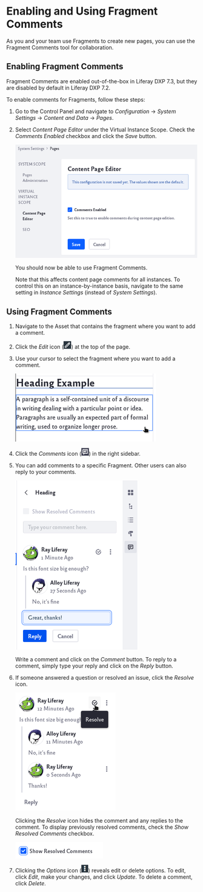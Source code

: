 # Enabling and Using Fragment Comments

As you and your team use Fragments to create new pages, you can use the Fragment Comments tool for collaboration.

## Enabling Fragment Comments

Fragment Comments are enabled out-of-the-box in Liferay DXP 7.3, but they are disabled by default in Liferay DXP 7.2.

To enable comments for Fragments, follow these steps:

1. Go to the Control Panel and navigate to *Configuration* &rarr; *System Settings* &rarr; *Content and Data* &rarr; *Pages*.

1. Select *Content Page Editor* under the Virtual Instance Scope. Check the *Comments Enabled* checkbox and click the *Save* button.

   ![Navigate to the Content Page Editor and check the Comments Enabled checkbox.](using-fragment-comments/images/01.png)

   You should now be able to use Fragment Comments.

   Note that this affects content page comments for all instances. To control this on an instance-by-instance basis, navigate to the same setting in *Instance Settings* (instead of *System Settings*).

## Using Fragment Comments

1. Navigate to the Asset that contains the fragment where you want to add a comment.

1. Click the *Edit* icon (![Click on the Edit icon at the top.](../../../images/icon-edit-pencil.png)) at the top of the page.

1. Use your cursor to select the fragment where you want to add a comment.

   ![Move your cursor and select the fragment.](using-fragment-comments/images/02.png)

1. Click the _Comments_ icon (![Click on the Comments icon at the right sidebar.](../../../images/icon-comments.png)) in the right sidebar.

1. You can add comments to a specific Fragment. Other users can also reply to your comments.

   ![You and other users can make comments to a fragment.](using-fragment-comments/images/03.png)

   Write a comment and click on the *Comment* button. To reply to a comment, simply type your reply and click on the *Reply* button.

1. If someone answered a question or resolved an issue, click the *Resolve* icon. 

   ![Click on the Resolve icon to resolve a comment.](using-fragment-comments/images/04.png)

   Clicking the *Resolve* icon hides the comment and any replies to the comment. To display previously resolved comments, check the *Show Resolved Comments* checkbox.

   ![Place a check on the show resolved comments to show resolved comments.](using-fragment-comments/images/05.png)

1. Clicking the *Options* icon (![Click on the options icon to edit or delete a comment.](../../../images/icon-options.png)) reveals edit or delete options. To edit, click *Edit*, make your changes, and click *Update*. To delete a comment, click *Delete*.
